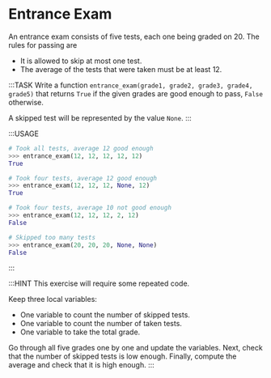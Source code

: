 # Entrance Exam

An entrance exam consists of five tests, each one being graded on 20.
The rules for passing are

* It is allowed to skip at most one test.
* The average of the tests that were taken must be at least 12.

:::TASK
Write a function `entrance_exam(grade1, grade2, grade3, grade4, grade5)` that returns `True` if the given grades are good enough to pass, `False` otherwise.

A skipped test will be represented by the value `None`.
:::

:::USAGE

```python
# Took all tests, average 12 good enough
>>> entrance_exam(12, 12, 12, 12, 12)
True

# Took four tests, average 12 good enough
>>> entrance_exam(12, 12, 12, None, 12)
True

# Took four tests, average 10 not good enough
>>> entrance_exam(12, 12, 12, 2, 12)
False

# Skipped too many tests
>>> entrance_exam(20, 20, 20, None, None)
False
```

:::

:::HINT
This exercise will require some repeated code.

Keep three local variables:

* One variable to count the number of skipped tests.
* One variable to count the number of taken tests.
* One variable to take the total grade.

Go through all five grades one by one and update the variables.
Next, check that the number of skipped tests is low enough.
Finally, compute the average and check that it is high enough.
:::
